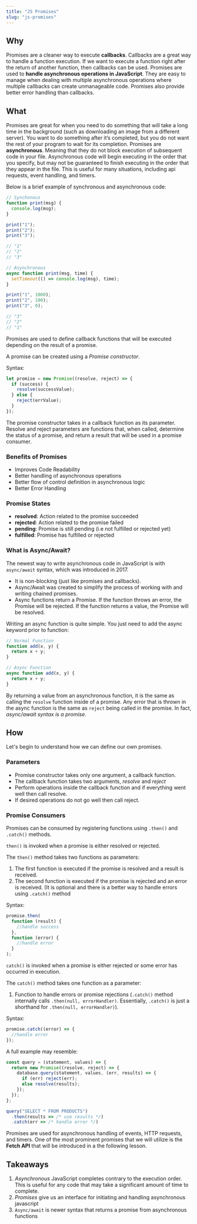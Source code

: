 ```yaml
---
title: "JS Promises"
slug: "js-promises"
---
```


## Why

Promises are a cleaner way to execute **callbacks**. Callbacks are a great way to handle a function execution. If we want to execute a function right after the return of another function, then callbacks can be used. Promises are used to **handle asynchronous operations in JavaScript**. They are easy to manage when dealing with multiple asynchronous operations where multiple callbacks can create unmanageable code. Promises also provide better error handling than callbacks.

## What

Promises are great for when you need to do something that will take a long time in the background (such as downloading an image from a different server). You want to do something after it’s completed, but you do not want the rest of your program to wait for its completion. Promises are **asynchronous**. Meaning that they do not block execution of subsequent code in your file. Asynchronous code will begin executing in the order that you specify, but may not be guaranteed to finish executing in the order that they appear in the file. This is useful for many situations, including api requests, event handling, and timers.

Below is a brief example of synchronous and asynchronous code:

```js
// Synchonous
function print(msg) {
  console.log(msg);
}

print("1");
print("2");
print("3");

// "1"
// "2"
// "3"

// Asynchronous
async function print(msg, time) {
  setTimeout(() => console.log(msg), time);
}

print("1", 1000);
print("2", 100);
print("3", 0);

// "3"
// "2"
// "1"
```

Promises are used to define callback functions that will be executed depending on the result of a promise.

A promise can be created using a _Promise constructor_.

Syntax:

```js
let promise = new Promise((resolve, reject) => {
  if (success) {
    resolve(successValue);
  } else {
    reject(errValue);
  }
});
```

The promise constructor takes in a callback function as its parameter. Resolve and reject parameters are functions that, when called, determine the status of a promise, and return a result that will be used in a promise consumer.

### Benefits of Promises

- Improves Code Readability
- Better handling of asynchronous operations
- Better flow of control definition in asynchronous logic
- Better Error Handling

### Promise States

- **resolved**: Action related to the promise succeeded
- **rejected**: Action related to the promise failed
- **pending**: Promise is still pending (i.e not fulfilled or rejected yet)
- **fulfilled**: Promise has fulfilled or rejected

### What is Async/Await?

The newest way to write asynchronous code in JavaScript is with `async/await` syntax, which was introduced in 2017.

- It is non-blocking (just like promises and callbacks).
- Async/Await was created to simplify the process of working with and writing chained promises.
- Async functions return a Promise. If the function throws an error, the Promise will be rejected. If the function returns a value, the Promise will be resolved.

Writing an async function is quite simple. You just need to add the async keyword prior to function:

```js
// Normal Function
function add(x, y) {
  return x + y;
}

// Async Function
async function add(x, y) {
  return x + y;
}
```

By returning a value from an asynchronous function, it is the same as calling the `resolve` function inside of a promise. Any error that is thrown in the async function is the same as `reject` being called in the promise. In fact, _async/await syntax is a promise_.

## How

Let's begin to understand how we can define our own promises.

### Parameters

- Promise constructor takes only one argument, a callback function.
- The callback function takes two arguments, _resolve_ and _reject_
- Perform operations inside the callback function and if everything went well then call resolve.
- If desired operations do not go well then call reject.

### Promise Consumers

Promises can be consumed by registering functions using `.then()` and `.catch()` methods.

`then()` is invoked when a promise is either resolved or rejected.

The `then()` method takes two functions as parameters:

1. The first function is executed if the promise is resolved and a result is received.
2. The second function is executed if the promise is rejected and an error is received. (It is optional and there is a better way to handle errors using `.catch()` method

Syntax:

```js
promise.then(
  function (result) {
    //handle success
  },
  function (error) {
    //handle error
  }
);
```

`catch()` is invoked when a promise is either rejected or some error has occurred in execution.

The `catch()` method takes one function as a parameter:

1. Function to handle errors or promise rejections (`.catch()` method internally calls `.then(null, errorHandler)`. Essentially, `.catch()` is just a shorthand for `.then(null, errorHandler)`).

Syntax:

```js
promise.catch((error) => {
  //handle error
});
```

A full example may resemble:

```js
const query = (statement, values) => {
  return new Promise((resolve, reject) => {
    database.query(statement, values, (err, results) => {
      if (err) reject(err);
      else resolve(results);
    });
  });
};

query("SELECT * FROM PRODUCTS")
  .then(results => /* use results */)
  .catch(err => /* handle error */)
```

Promises are used for asynchronous handling of events, HTTP requests, and timers. One of the most prominent promises that we will utilize is the **Fetch API** that will be introduced in a the following lesson.

## Takeaways

1. _Asynchronous_ JavaScript completes contrary to the execution order. This is useful for any code that may take a significant amount of time to complete.
2. _Promises_ give us an interface for initiating and handling asynchronous javascript
3. `Async/await` is newer syntax that returns a promise from asynchronous functions
